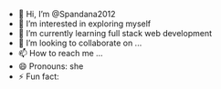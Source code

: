 - 👋 Hi, I’m @Spandana2012
- 👀 I’m interested in exploring myself
- 🌱 I’m currently learning full stack web development
- 💞️ I’m looking to collaborate on ...
- 📫 How to reach me ...
- 😄 Pronouns: she
- ⚡ Fun fact: 

<!---
Spandana2012/Spandana2012 is a ✨ special ✨ repository because its `README.md` (this file) appears on your GitHub profile.
You can click the Preview link to take a look at your changes.
--->
